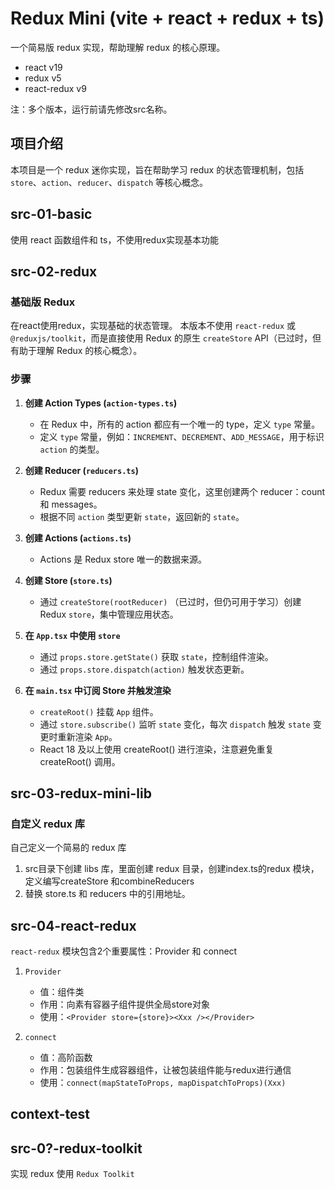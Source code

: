# Redux Mini (vite + react + redux + ts)

一个简易版 redux 实现，帮助理解 redux 的核心原理。
- react v19
- redux v5
- react-redux v9

注：多个版本，运行前请先修改src名称。

## 项目介绍

本项目是一个 redux 迷你实现，旨在帮助学习 redux 的状态管理机制，包括 `store`、`action`、`reducer`、`dispatch` 等核心概念。


## src-01-basic

使用 react 函数组件和 ts，不使用redux实现基本功能


## src-02-redux 
### 基础版 Redux

在react使用redux，实现基础的状态管理。
本版本不使用 `react-redux` 或 `@reduxjs/toolkit`，而是直接使用 Redux 的原生 `createStore` API（已过时，但有助于理解 Redux 的核心概念）。

### **步骤**

1. **创建 Action Types (`action-types.ts`)**  
   - 在 Redux 中，所有的 action 都应有一个唯一的 type，定义 `type` 常量。
   - 定义 `type` 常量，例如：`INCREMENT`、`DECREMENT`、`ADD_MESSAGE`，用于标识 `action` 的类型。

2. **创建 Reducer (`reducers.ts`)**
    - Redux 需要 reducers 来处理 state 变化，这里创建两个 reducer：count 和 messages。
    - 根据不同 `action` 类型更新 `state`，返回新的 `state`。

3. **创建 Actions (`actions.ts`)**
    - Actions 是 Redux store 唯一的数据来源。

4. **创建 Store (`store.ts`)**
    - 通过 `createStore(rootReducer)` （已过时，但仍可用于学习）创建 Redux `store`，集中管理应用状态。

5. **在 `App.tsx` 中使用 `store`**
    - 通过 `props.store.getState()` 获取 `state`，控制组件渲染。
    - 通过 `props.store.dispatch(action)` 触发状态更新。

6. **在 `main.tsx` 中订阅 Store 并触发渲染**
    - `createRoot()` 挂载 `App` 组件。
    - 通过 `store.subscribe()` 监听 `state` 变化，每次 `dispatch` 触发 `state` 变更时重新渲染 `App`。
    - React 18 及以上使用 createRoot() 进行渲染，注意避免重复 createRoot() 调用。


## src-03-redux-mini-lib

### 自定义 redux 库
自己定义一个简易的 redux 库
1. src目录下创建 libs 库，里面创建 redux 目录，创建index.ts的redux 模块，定义编写createStore 和combineReducers
2. 替换 store.ts 和 reducers 中的引用地址。

## src-04-react-redux

`react-redux` 模块包含2个重要属性：Provider 和 connect
1. `Provider`
   - 值：组件类
   - 作用：向素有容器子组件提供全局store对象
   - 使用：`<Provider store={store}><Xxx /></Provider>`

2. `connect`
   - 值：高阶函数
   - 作用：包装组件生成容器组件，让被包装组件能与redux进行通信
   - 使用：`connect(mapStateToProps, mapDispatchToProps)(Xxx)`

## context-test

## src-0?-redux-toolkit
实现 redux
使用 `Redux Toolkit`
